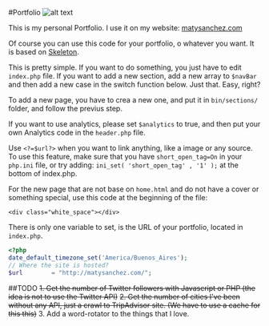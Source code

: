 #Portfolio
![alt text](http://matysanchez.com/images/logo.png "matysanchez.com")

This is my personal Portfolio. I use it on my website: [matysanchez.com](http://matysanchez.com/)

Of course you can use this code for your portfolio, o whatever you want. It is based on [Skeleton](http://getskeleton.com/).

This is pretty simple. If you want to do something, you just have to edit ``index.php`` file. If you want to add a new section, add a new array to ``$navBar`` and then add a new case in the switch function below. Just that. Easy, right?

To add a new page, you have to crea a new one, and put it in ``bin/sections/`` folder, and follow the previus step.

If you want to use analytics, please set ``$analytics`` to true, and then put your own Analytics code in the ``header.php`` file.

Use ``<?=$url?>`` when you want to link anything, like a image or any source. To use this feature, make sure that you have ``short_open_tag=On`` in your ``php.ini`` file, or try adding: ``ini_set( 'short_open_tag' , '1' );`` at the bottom of index.php.

For the new page that are not base on ``home.html`` and do not have a cover or something special, use this code at the beginning of the file:
```
<div class="white_space"></div>
```

There is only one variable to set, is the URL of your portfolio, located in ``index.php``.
 ```php
<?php
date_default_timezone_set('America/Buenos_Aires');
// Where the site is hosted?
$url        = "http://matysanchez.com/";
 ```

##TODO
~~1. Get the number of Twitter followers with Javascript or PHP (the idea is not to use the Twitter API)~~
~~2. Get the number of cities I've been without any API, just a crawl to TripAdvisor site. (We have to use a cache for this this)~~
3. Add a word-rotator to the things that I love.
